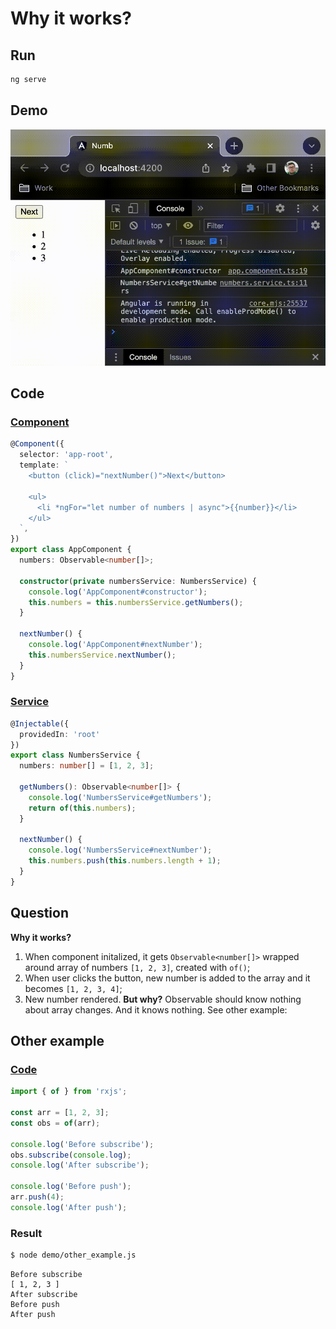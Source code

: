 # Why it works?

## Run
```bash
ng serve
```

## Demo
![Demo](./demo/demo.gif)

## Code

### [Component](./src/app/app.component.ts)
```typescript
@Component({
  selector: 'app-root',
  template: `
    <button (click)="nextNumber()">Next</button>

    <ul>
      <li *ngFor="let number of numbers | async">{{number}}</li>
    </ul>
  `,
})
export class AppComponent {
  numbers: Observable<number[]>;

  constructor(private numbersService: NumbersService) {
    console.log('AppComponent#constructor');
    this.numbers = this.numbersService.getNumbers();
  }

  nextNumber() {
    console.log('AppComponent#nextNumber');
    this.numbersService.nextNumber();
  }
}
```

### [Service](./src/app/numbers.service.ts)
```typescript
@Injectable({
  providedIn: 'root'
})
export class NumbersService {
  numbers: number[] = [1, 2, 3];

  getNumbers(): Observable<number[]> {
    console.log('NumbersService#getNumbers');
    return of(this.numbers);
  }

  nextNumber() {
    console.log('NumbersService#nextNumber');
    this.numbers.push(this.numbers.length + 1);
  }
}
```

## Question
**Why it works?**
1. When component initalized, it gets `Observable<number[]>` wrapped around
array of numbers `[1, 2, 3]`, created with `of()`;
2. When user clicks the button, new number is added to the array and it becomes
`[1, 2, 3, 4]`;
3. New number rendered. **But why?** Observable should know nothing about array
changes. And it knows nothing. See other example:

## Other example

### [Code](./demo/other_example.js)
```javascript
import { of } from 'rxjs';

const arr = [1, 2, 3];
const obs = of(arr);

console.log('Before subscribe');
obs.subscribe(console.log);
console.log('After subscribe');

console.log('Before push');
arr.push(4);
console.log('After push');
```

### Result
```bash
$ node demo/other_example.js
```

```
Before subscribe
[ 1, 2, 3 ]
After subscribe
Before push
After push
```
